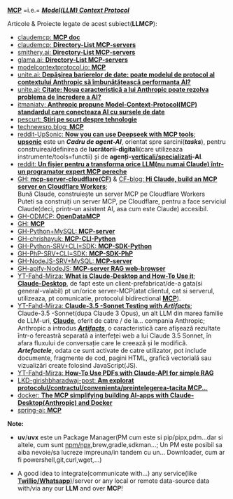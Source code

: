 [**MCP**](https://www.claudemcp.com/) =i.e.= [***Model(LLM) Context Protocol***](https://www.claudemcp.com/specification)

Articole & Proiecte legate de acest subiect(**LLMCP**):

 - [claudemcp: **MCP doc**](https://www.claudemcp.com/docs/introduction)
 - [claudemcp: **Directory-List MCP-servers**](https://www.claudemcp.com/servers)
 - [smithery.ai: **Directory-List MCP-servers**](https://smithery.ai/)
 - [glama.ai: **Directory-List MCP-servers**](https://glama.ai/mcp/servers?attributes=)
 - [modelcontextprotocol.io: **MCP**](https://modelcontextprotocol.io/introduction)
 - [unite.ai: **Depășirea barierelor de date: poate modelul de protocol al contextului Anthropic să îmbunătățească performanța AI?**](https://www.unite.ai/ro/dep%C4%83%C8%99irea-barierelor-de-date-poate-modelul-antropici-protocolul-contextului-%C3%AEmbun%C4%83t%C4%83%C8%9Bi-performan%C8%9Ba-IA/)
 - [unite.ai: **Citate: Noua caracteristică a lui Anthropic poate rezolva problema de încredere a AI?**](https://unite.ai/ro/cit%C4%83rile-pot-antropici-noua-caracteristic%C4%83-s%C4%83-rezolve-problema-de-%C3%AEncredere/)
 - [itmaniatv: **Anthropic propune Model-Context-Protocol(MCP) standardul care conecteaza AI cu sursele de date**](https://itmaniatv.com/anthropic-propune-model-context-protocol-standardul-care-conecteaza-ai-cu-sursele-de-date/)
 - [pescurt: **Știri pe scurt despre tehnologie**](https://pescurt.ro/tag/tehnologie?page=148)
 - [technewsro.blog: **MCP**](https://technewsro.blog/2024/11/)
 - [reddit-UpSonic: **Now you can use Deepseek with MCP tools**](https://www.reddit.com/r/LocalLLaMA/comments/1ic24e0/now_you_can_use_deepseek_with_mcp_tools/); <br/>[**upsonic**](https://github.com/Upsonic) este un ***Cadru de agent-AI***, orientat spre sarcini(***tasks***), pentru construirea/definirea de **lucrătorii-digitali**(care utilizeaza instrumente/tools=functii) și de **agenți-[verticali/specializati](https://www.linkedin.com/pulse/what-vertical-ai-agent-jose-e-puente-0rkuf/)-AI**.
 - [reddit: **Un fișier pentru a transforma orice LLM(nu numai Claude) într-un programator expert MCP pereche**](https://www.reddit.com/r/ClaudeAI/comments/1h5o9uh/one_file_to_turn_any_llm_into_an_expert_mcp/)
 - [GH: **mcp-server-cloudflare(CF)**](https://github.com/cloudflare/mcp-server-cloudflare) & [CF-blog: **Hi Claude, build an MCP server on Cloudflare Workers**](https://blog.cloudflare.com/model-context-protocol/);
<br/>Bună Claude, construiește un server MCP pe Cloudflare Workers
<br/>Puteti sa construiți un server MCP, pe Cloudflare, pentru a face serviciul Claude(deci, printr-un asistent AI, asa cum este Claude) accesibil.
 - [GH-ODMCP: **OpenDataMCP**](https://github.com/OpenDataMCP/OpenDataMCP)
 - [GH: **MCP**](https://github.com/modelcontextprotocol)
 - [GH-Python+MySQL: **MCP-server**](https://github.com/designcomputer/mysql_mcp_server)
 - [GH-chrishayuk: **MCP-CLI-Python**](https://github.com/chrishayuk/mcp-cli)
 - [GH-Python-SRV+CLI=SDK: **MCP-SDK-Python**](https://github.com/modelcontextprotocol/python-sdk)
 - [GH-PhP-SRV+CLI=SDK: **MCP-SDK-PhP**](https://github.com/logiscape/mcp-sdk-php)
 - [GH-NodeJS-SRV+MySQL: **MCP-server**](https://github.com/benborla/mcp-server-mysql)
 - [GH-apify-NodeJS: **MCP-server RAG web-browser**](https://github.com/apify/mcp-server-rag-web-browser)
 - [YT-Fahd-Mirza: **What is Claude-Desktop and How-To Use it**](https://www.youtube.com/watch?v=lkt_g6RV1o0&ab_channel=FahdMirza);
<br/>[**Claude-Desktop**](https://medium.com/@pedro.aquino.se/how-to-use-mcp-tools-on-claude-desktop-app-and-automate-your-daily-tasks-1c38e22bc4b0), de fapt este un client-prefabricat/de-a gata(si general-valabil) pt un/orice server-MCP(atat clientul, cat si serverul, utilizeaza, pt comunicatie, protocolul bidirectional [**MCP**](https://www.ikangai.com/the-model-context-protocol/)).
 - [YT-Fahd-Mirza: **Claude-3.5 -Sonnet Testing with *Artifacts***](https://www.youtube.com/watch?v=jl9bI-enIcs&ab_channel=FahdMirza); 
<br/>Claude-3.5 -Sonnet(dupa Claude 3 Opus), un alt LLM din marea familie de LLM-uri, [**Claude**](https://www.deeplearning.ai/the-batch/claude-3-5-sonnets-artifacts-feature-makes-it-easier-to-build-and-code-on-site/), oferit de catre / de la... compania Anthropic;
<br/>Anthropic  a introdus  [***Artifacts***](Artefactele), o caracteristică care afișează rezultate într-o fereastră separată a interfeței web a lui Claude 3.5 Sonnet, în afara fluxului de conversație care le creează și le modifică.
<br/>***Artefactele***, odata ce sunt activate de catre utilizator,  pot  include  documente, fragmente de cod, pagini HTML, grafică vectorială sau vizualizări create folosind JavaScript(JS).
 - [YT-Fahd-Mirza: **How-To Use PDFs with Claude-API for simple RAG**](https://www.youtube.com/watch?v=qLBXjzlDxH8&ab_channel=FahdMirza)
 - [LKD-girishbharadwaj-post: **Am explorat protocolul/contractul/convenienta/preintelegerea-tacita MCP..**. ](https://www.linkedin.com/posts/girishbharadwaj_introduction-activity-7272785948742979584-JHXW/)
 - [docker: **The MCP simplifying building AI-apps with  Claude-Desktop(Anthropic) and Docker**](https://www.docker.com/blog/the-model-context-protocol-simplifying-building-ai-apps-with-anthropic-claude-desktop-and-docker/)
 - [spring-ai: **MCP**](https://docs.spring.io/spring-ai/reference/api/model-context-protocol.html)


**Note:**

 - **uv**/**uvx** este un Package Manager(PM cum este si pip/pipx,pdm...dar si altele, cum sunt [npm/npx](https://radixweb.com/blog/installing-npm-and-nodejs-on-windows-and-mac),brew,gradle,sdkman...; Un PM este posibil sa aiba nevoie/sa lucreze impreuna/in tandem cu un... Downloader, cum ar fi powershell,git,curl,wget,...)

 - A good idea to integrate(communicate with...) any service(like [**Twillio/Whatsapp**](https://www.twilio.com/docs/whatsapp/tutorial))/server or any local or remote data-source data with/via any our **LLM** and over **MCP**!
